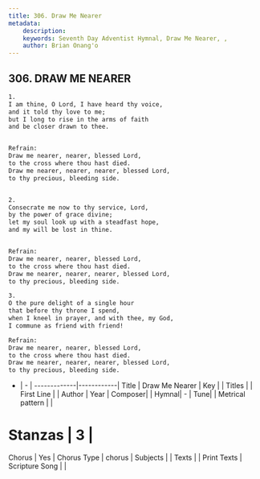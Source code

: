 ```yaml
---
title: 306. Draw Me Nearer
metadata:
    description: 
    keywords: Seventh Day Adventist Hymnal, Draw Me Nearer, , 
    author: Brian Onang'o
---
```



## 306. DRAW ME NEARER

```txt
1.
I am thine, O Lord, I have heard thy voice,
and it told thy love to me;
but I long to rise in the arms of faith
and be closer drawn to thee.


Refrain:
Draw me nearer, nearer, blessed Lord,
to the cross where thou hast died.
Draw me nearer, nearer, nearer, blessed Lord,
to thy precious, bleeding side.


2.
Consecrate me now to thy service, Lord,
by the power of grace divine;
let my soul look up with a steadfast hope,
and my will be lost in thine.


Refrain:
Draw me nearer, nearer, blessed Lord,
to the cross where thou hast died.
Draw me nearer, nearer, nearer, blessed Lord,
to thy precious, bleeding side.

3.
O the pure delight of a single hour
that before thy throne I spend,
when I kneel in prayer, and with thee, my God,
I commune as friend with friend!

Refrain:
Draw me nearer, nearer, blessed Lord,
to the cross where thou hast died.
Draw me nearer, nearer, nearer, blessed Lord,
to thy precious, bleeding side.

```

- |   -  |
-------------|------------|
Title | Draw Me Nearer |
Key |  |
Titles |  |
First Line |  |
Author | 
Year | 
Composer|  |
Hymnal|  - |
Tune|  |
Metrical pattern | |
# Stanzas | 3 |
Chorus | Yes |
Chorus Type | chorus |
Subjects |  |
Texts |  |
Print Texts | 
Scripture Song |  |
  
